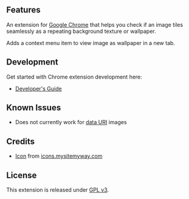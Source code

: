 ## Features

An extension for [Google Chrome](http://www.google.com/chrome/) that helps you check if an image tiles seamlessly as a repeating background texture or wallpaper.

Adds a context menu item to view image as wallpaper in a new tab.

## Development

Get started with Chrome extension development here:

* [Developer's Guide](http://developer.chrome.com/extensions/devguide.html)

## Known Issues

* Does not currently work for [data URI](http://css-tricks.com/data-uris/) images

## Credits

* [Icon](http://icons.mysitemyway.com/legacy-icon/019308-green-jelly-icon-symbols-shapes-tile1-ps/) from [icons.mysitemyway.com](http://icons.mysitemyway.com/)

## License

This extension is released under [GPL v3](http://www.gnu.org/licenses/gpl-3.0.txt).